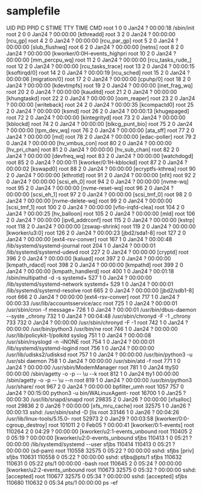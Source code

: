 # samplefile
UID          PID    PPID  C STIME TTY          TIME CMD
root           1       0  0 Jan24 ?        00:00:18 /sbin/init
root           2       0  0 Jan24 ?        00:00:00 [kthreadd]
root           3       2  0 Jan24 ?        00:00:00 [rcu_gp]
root           4       2  0 Jan24 ?        00:00:00 [rcu_par_gp]
root           5       2  0 Jan24 ?        00:00:00 [slub_flushwq]
root           6       2  0 Jan24 ?        00:00:00 [netns]
root           8       2  0 Jan24 ?        00:00:00 [kworker/0:0H-events_highpri
root          10       2  0 Jan24 ?        00:00:00 [mm_percpu_wq]
root          11       2  0 Jan24 ?        00:00:00 [rcu_tasks_rude_]
root          12       2  0 Jan24 ?        00:00:00 [rcu_tasks_trace]
root          13       2  0 Jan24 ?        00:00:15 [ksoftirqd/0]
root          14       2  0 Jan24 ?        00:00:19 [rcu_sched]
root          15       2  0 Jan24 ?        00:00:06 [migration/0]
root          17       2  0 Jan24 ?        00:00:00 [cpuhp/0]
root          18       2  0 Jan24 ?        00:00:00 [kdevtmpfs]
root          19       2  0 Jan24 ?        00:00:00 [inet_frag_wq]
root          20       2  0 Jan24 ?        00:00:00 [kauditd]
root          21       2  0 Jan24 ?        00:00:00 [khungtaskd]
root          22       2  0 Jan24 ?        00:00:00 [oom_reaper]
root          23       2  0 Jan24 ?        00:00:00 [writeback]
root          24       2  0 Jan24 ?        00:00:35 [kcompactd0]
root          25       2  0 Jan24 ?        00:00:00 [ksmd]
root          26       2  0 Jan24 ?        00:00:13 [khugepaged]
root          72       2  0 Jan24 ?        00:00:00 [kintegrityd]
root          73       2  0 Jan24 ?        00:00:00 [kblockd]
root          74       2  0 Jan24 ?        00:00:00 [blkcg_punt_bio]
root          75       2  0 Jan24 ?        00:00:00 [tpm_dev_wq]
root          76       2  0 Jan24 ?        00:00:00 [ata_sff]
root          77       2  0 Jan24 ?        00:00:00 [md]
root          78       2  0 Jan24 ?        00:00:00 [edac-poller]
root          79       2  0 Jan24 ?        00:00:00 [hv_vmbus_con]
root          80       2  0 Jan24 ?        00:00:00 [hv_pri_chan]
root          81       2  0 Jan24 ?        00:00:00 [hv_sub_chan]
root          82       2  0 Jan24 ?        00:00:00 [devfreq_wq]
root          83       2  0 Jan24 ?        00:00:00 [watchdogd]
root          85       2  0 Jan24 ?        00:00:11 [kworker/0:1H-kblockd]
root          87       2  0 Jan24 ?        00:00:02 [kswapd0]
root          88       2  0 Jan24 ?        00:00:00 [ecryptfs-kthrea]
root          90       2  0 Jan24 ?        00:00:00 [kthrotld]
root          91       2  0 Jan24 ?        00:00:00 [nfit]
root          92       2  0 Jan24 ?        00:00:00 [scsi_eh_0]
root          94       2  0 Jan24 ?        00:00:00 [nvme-wq]
root          95       2  0 Jan24 ?        00:00:00 [nvme-reset-wq]
root          96       2  0 Jan24 ?        00:00:00 [scsi_eh_1]
root          97       2  0 Jan24 ?        00:00:00 [scsi_tmf_0]
root          98       2  0 Jan24 ?        00:00:00 [nvme-delete-wq]
root          99       2  0 Jan24 ?        00:00:00 [scsi_tmf_1]
root         100       2  0 Jan24 ?        00:00:00 [vfio-irqfd-clea]
root         104       2  0 Jan24 ?        00:00:25 [hv_balloon]
root         105       2  0 Jan24 ?        00:00:00 [mld]
root         106       2  0 Jan24 ?        00:00:00 [ipv6_addrconf]
root         115       2  0 Jan24 ?        00:00:00 [kstrp]
root         118       2  0 Jan24 ?        00:00:00 [zswap-shrink]
root         119       2  0 Jan24 ?        00:00:00 [kworker/u3:0]
root         126       2  0 Jan24 ?        00:00:23 [jbd2/sda1-8]
root         127       2  0 Jan24 ?        00:00:00 [ext4-rsv-conver]
root         167       1  0 Jan24 ?        00:00:48 /lib/systemd/systemd-journal
root         204       1  0 Jan24 ?        00:00:01 /lib/systemd/systemd-udevd
root         227       2  0 Jan24 ?        00:00:00 [cryptd]
root         396       2  0 Jan24 ?        00:00:00 [kaluad]
root         397       2  0 Jan24 ?        00:00:00 [kmpath_rdacd]
root         398       2  0 Jan24 ?        00:00:00 [kmpathd]
root         399       2  0 Jan24 ?        00:00:00 [kmpath_handlerd]
root         400       1  0 Jan24 ?        00:01:18 /sbin/multipathd -d -s
systemd+     527       1  0 Jan24 ?        00:00:00 /lib/systemd/systemd-network
systemd+     529       1  0 Jan24 ?        00:00:01 /lib/systemd/systemd-resolve
root         665       2  0 Jan24 ?        00:00:00 [jbd2/sdb1-8]
root         666       2  0 Jan24 ?        00:00:00 [ext4-rsv-conver]
root         717       1  0 Jan24 ?        00:00:33 /usr/lib/accountsservice/acc
root         725       1  0 Jan24 ?        00:00:01 /usr/sbin/cron -f
message+     726       1  0 Jan24 ?        00:00:01 /usr/bin/dbus-daemon --syste
_chrony      732       1  0 Jan24 ?        00:04:48 /usr/sbin/chronyd -F -1
_chrony      733     732  0 Jan24 ?        00:00:00 /usr/sbin/chronyd -F -1
root         742       1  0 Jan24 ?        00:00:00 /usr/bin/python3 /usr/bin/ne
root         746       1  0 Jan24 ?        00:00:00 /usr/lib/policykit-1/polkitd
syslog       751       1  0 Jan24 ?        00:00:08 /usr/sbin/rsyslogd -n -iNONE
root         754       1  0 Jan24 ?        00:00:01 /lib/systemd/systemd-logind
root         756       1  0 Jan24 ?        00:00:00 /usr/lib/udisks2/udisksd
root         757       1  0 Jan24 ?        00:00:00 /usr/bin/python3 -u /usr/sbi
daemon       758       1  0 Jan24 ?        00:00:00 /usr/sbin/atd -f
root         771       1  0 Jan24 ?        00:00:00 /usr/sbin/ModemManager
root         781       1  0 Jan24 ttyS0    00:00:00 /sbin/agetty -o -p -- \u --k
root         812       1  0 Jan24 tty1     00:00:00 /sbin/agetty -o -p -- \u --n
root         819       1  0 Jan24 ?        00:00:00 /usr/bin/python3 /usr/share/
root         967       2  0 Jan24 ?        00:00:00 bpfilter_umh
root        1057     757  0 Jan24 ?        00:15:00 python3 -u bin/WALinuxAgent-
root       16700       1  0 Jan25 ?        00:00:30 /usr/lib/snapd/snapd
root       29835       2  0 Jan26 ?        00:00:00 [xfsalloc]
root       29836       2  0 Jan26 ?        00:00:00 [xfs_mru_cache]
root       32575       1  0 Jan26 ?        00:00:13 sshd: /usr/sbin/sshd -D [lis
root       33146       1  0 Jan26 ?        00:04:26 /usr/lib/linux-tools/5.15.0-
root       52973       2  0 Jan29 ?        00:03:58 [kworker/0:0-cgroup_destroy]
root      101011       2  0 Feb05 ?        00:00:41 [kworker/0:1-events]
root      110264       2  0 04:29 ?        00:00:00 [kworker/u2:1-events_unbound
root      110405       2  0 05:19 ?        00:00:00 [kworker/u2:0-events_unbound
sfjbs     110413       1  0 05:21 ?        00:00:00 /lib/systemd/systemd --user
sfjbs     110414  110413  0 05:21 ?        00:00:00 (sd-pam)
root      110558   32575  0 05:22 ?        00:00:00 sshd: sfjbs [priv]
sfjbs     110631  110558  0 05:22 ?        00:00:00 sshd: sfjbs@pts/1
sfjbs     110632  110631  0 05:22 pts/1    00:00:00 -bash
root      110645       2  0 05:24 ?        00:00:00 [kworker/u2:2-events_unbound
root      110673   32575  0 05:32 ?        00:00:00 sshd: [accepted]
root      110677   32575  0 05:34 ?        00:00:00 sshd: [accepted]
sfjbs     110680  110632  0 05:34 pts/1    00:00:00 ps -ef
